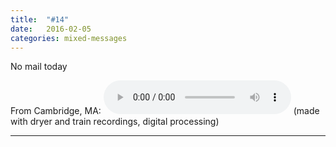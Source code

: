```yaml
---
title:  "#14"
date:   2016-02-05
categories: mixed-messages
---
```

No mail today

From Cambridge, MA:
<audio controls="controls">
	<a href="/assets/mm/2-5-16.mp3">2-5-16.mp3</a>
	<source src="/assets/mm/2-5-16.mp3" type="audio/wav">
</audio>
(made with dryer and train recordings, digital processing)

***